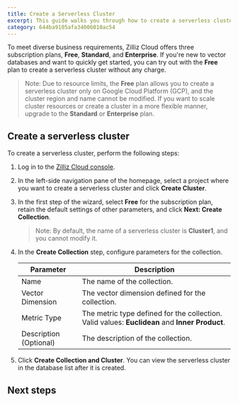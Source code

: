 ```yaml
---
title: Create a Serverless Cluster
excerpt: This guide walks you through how to create a serverless cluster on Zilliz Cloud.
category: 644ba9105afa34006010ac54
---
```


To meet diverse business requirements, Zilliz Cloud offers three subscription plans, **Free**, **Standard**, and **Enterprise**. If you're new to vector databases and want to quickly get started, you can try out with the **Free** plan to create a serverless cluster without any charge.

> Note: Due to resource limits, the **Free** plan allows you to create a serverless cluster only on Google Cloud Platform (GCP), and the cluster region and name cannot be modified. If you want to scale cluster resources or create a cluster in a more flexible manner, upgrade to the **Standard** or **Enterprise** plan.

## Create a serverless cluster

To create a serverless cluster, perform the following steps:

1. Log in to the [Zilliz Cloud console](https://cloud.zilliz.com/login).

2. In the left-side navigation pane of the homepage, select a project where you want to create a serverless cluster and click **Create Cluster**.

3. In the first step of the wizard, select **Free** for the subscription plan, retain the default settings of other parameters, and click **Next: Create Collection**.

    > Note: By default, the name of a serverless cluster is **Cluster1**, and you cannot modify it.

4. In the **Create Collection** step, configure parameters for the collection.

    | Parameter    | Description  |
    |--------------|--------------|
    | Name         | The name of the collection.        |
    | Vector Dimension | The vector dimension defined for the collection.  |
    | Metric Type        | The metric type defined for the collection. Valid values: **Euclidean** and **Inner Product**.      |
    | Description (Optional)        | The description of the collection.      |

5. Click **Create Collection and Cluster**. You can view the serverless cluster in the database list after it is created.


## Next steps